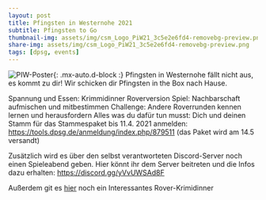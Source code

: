 ```yaml
---
layout: post
title: Pfingsten in Westernohe 2021
subtitle: Pfingsten to Go
thumbnail-img: assets/img/csm_Logo_PiW21_3c5e2e6fd4-removebg-preview.png
share-img: assets/img/csm_Logo_PiW21_3c5e2e6fd4-removebg-preview.png
tags: [dpsg, events]
---
```

![PIW-Poster](https://media.discordapp.net/attachments/797265544821604353/830103189088108584/photo_2021-04-09_15-33-41.jpg?width=538&height=673){: .mx-auto.d-block :}
Pfingsten in Westernohe fällt nicht aus, es kommt zu dir! Wir schicken dir Pfingsten in the Box nach Hause.

Spannung und Essen: Krimmidinner Roverversion
Spiel: Nachbarschaft aufmischen und mitbestimmen
Challenge: Andere Roverrunden kennen lernen und herausfordern
Alles was du dafür tun musst: Dich und deinen Stamm für das Stammespaket bis 11.4. 2021 anmelden: <https://tools.dpsg.de/anmeldung/index.php/879511> (das Paket wird am 14.5 versandt)

Zusätzlich wird es über den selbst verantworteten Discord-Server noch einen Spieleabend geben. Hier könnt ihr dem Server beitreten und die Infos dazu erhalten: <https://discord.gg/yVvUWSAd8F>

Außerdem git es [hier](https://piw.rover.de/krimidinner/) noch ein Interessantes Rover-Krimidinner
